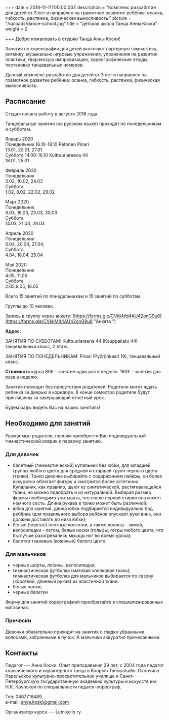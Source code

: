 +++
date = 2018-11-11T00:00:00Z
description = "Комплекс разработан для детей от 3 лет и направлен на грамотное развитие ребёнка: осанка, гибкость, растяжка, физическая выносливость."
picture = "/uploads/dance-school.jpg"
title = "детская школа Танца Анны Коски"
weight = 2

+++
Добро пожаловать в студию Танца Анны Коски!

Занятия по хореографии для детей включают партерную гимнастику, ритмику, музыкально-игровые упражнения, упражнения на развитие пластики, творческую импровизацию, хореографические этюды, постановку танцевальных номеров.

Данный комплекс разработан для детей от 3 лет и направлен на грамотное развитие ребёнка: осанка, гибкость, растяжка, физическая выносливость.

## Расписание

Студия начала работу в августе 2018 года.

Танцевальные занятия (на русском языке) проходят по понедельникам и  субботам.

Январь 2020   
Понедельник 16.10-18.10 Petonen Pinari  
13\.01, 20.01, 27.01  
Суббота 14.00-16.10 Kulttuuriareena 44  
18\.01, 25.01  
  
Февраль 2020  
Понедельник  
3\.02, 10.02, 24.02  
Суббота  
1\.02, 8.02, 22.02, 29.02  
  
Март 2020  
Понедельник   
9\.03, 16.03, 23.03, 30.03  
Суббота  
14\.03, 21.03, 28.03  
  
Апрель 2020  
Понедельник   
6\.04, 20.04, 27.04,  
Суббота  
4\.04, 18.04, 25.04  
  
Май 2020  
Понедельник  
4\.05, 11.05  
Суббота  
2\.05,9.05, 16.05

Всего 15 занятий по понедельникам и 15 занятий по субботам.

Группы до 10 человек.

Запись в группу через анкету: [https://forms.gle/CVkkMd4AU42onG9u8](https://forms.gle/CVkkMd4AU42onG9u8 "Анкета ")

**Адрес:**

ЗАНЯТИЯ ПО СУББОТАМ:  Kulttuuriareena 44 (Kauppakatu 44) танцевальный класс, 2 этаж.

ЗАНЯТИЯ ПО ПОНЕДЕЛЬНИКАМ: Pinari (Pyörönkaari 19), танцевальный класс. 

**Стоимость** курса 80€ - занятие один раз в неделю. 160€ - занятия два раза в неделю.

Занятия проходят без присутствия родителей! Родители могут ждать ребенка за дверью в коридоре. В конце семестра родители будут приглашены за завершающий отчетный урок.

Будем рады видеть Вас на наших занятиях!

## Необходимо для занятий

Уважаемые родители, просим приобрести Вас индивидуальный гимнастический коврик к первому занятию.

### Для девочек

* балетный (гимнастический) купальник без юбки, для младшей группы любого цвета
  для средней и старшей групп черного цвета (трико). Трико девочке выбирайте с содержанием лайкры, он более аккуратно облегает фигуру и смотрится более эстетично. Купальник, как правило, шьют из синтетической, растягивающейся ткани, но можно подобрать и из натуральной. Выбирая размер формы необходимо учитывать, что после первой стирки она может немного сесть. Длина рукава в трико может быть различной.
* юбка для занятий, длина юбки подбирается индивидуально под ребёнка (для правильного выбора ребёнок опускает руки вниз, они должны доставать до низа юбки);
* белые (черные) плотные колготки, а также лосины - зимой, велосипедки - летом, белые носки (гольфы, гетры любого цвета, что бы лучше разогревались мышцы ног во время урока);
* балетки тканевые (кожаные) белого цвета

### Для мальчиков

* черные шорты, лосины, велосипедки;
* гимнастическая футболка (матовая хлопковая ткань);
  гимнастическая футболка для мальчиков выбирается по сезону (короткий, длинный рукав) из эластичной ткани.
* белые носки;
* черные балетки

Форму для занятий хореографией приобретайте в специализированных магазинах.

### Прически

Девочки обязательно приходят на занятия с гладко убранными волосами, забранными в пучок. А мальчики аккуратно причесанными.

## Контакты

Педагог --- Анна Коски. Опыт преподавания 29 лет, с 2004 года педагог классического и характерного танца в Kuopion Tanssistudio. Окончила Карельское культурно-просветительное училище и Санкт-Петербургскую государственную академию культуры и искусств им. Н.К. Крупской по специальности педагог-хореограф.

Тел: 0407716489,  
е-mail: anya.koski@gmail.com

Организатор курса --- Lumikello ry